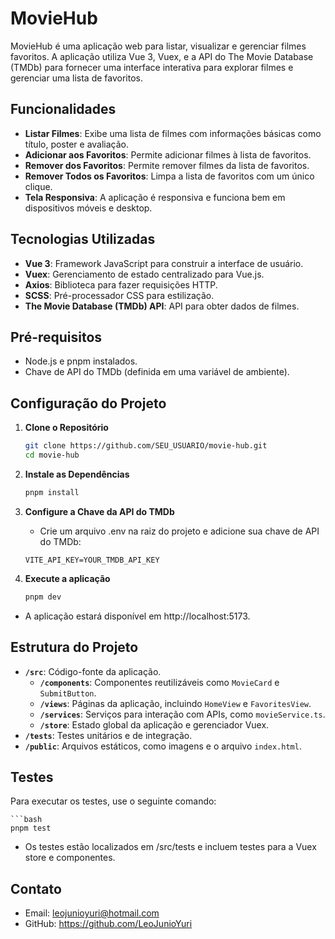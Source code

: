 # MovieHub

MovieHub é uma aplicação web para listar, visualizar e gerenciar filmes favoritos. A aplicação utiliza Vue 3, Vuex, e a API do The Movie Database (TMDb) para fornecer uma interface interativa para explorar filmes e gerenciar uma lista de favoritos.

## Funcionalidades

- **Listar Filmes**: Exibe uma lista de filmes com informações básicas como título, poster e avaliação.
- **Adicionar aos Favoritos**: Permite adicionar filmes à lista de favoritos.
- **Remover dos Favoritos**: Permite remover filmes da lista de favoritos.
- **Remover Todos os Favoritos**: Limpa a lista de favoritos com um único clique.
- **Tela Responsiva**: A aplicação é responsiva e funciona bem em dispositivos móveis e desktop.

## Tecnologias Utilizadas

- **Vue 3**: Framework JavaScript para construir a interface de usuário.
- **Vuex**: Gerenciamento de estado centralizado para Vue.js.
- **Axios**: Biblioteca para fazer requisições HTTP.
- **SCSS**: Pré-processador CSS para estilização.
- **The Movie Database (TMDb) API**: API para obter dados de filmes.

## Pré-requisitos

- Node.js e pnpm instalados.
- Chave de API do TMDb (definida em uma variável de ambiente).

## Configuração do Projeto

1. **Clone o Repositório**

   ```bash
   git clone https://github.com/SEU_USUARIO/movie-hub.git
   cd movie-hub

2. **Instale as Dependências**

    ```bash	
    pnpm install

3. **Configure a Chave da API do TMDb**
    -   Crie um arquivo .env na raiz do projeto e adicione sua chave de API do TMDb:
    ```env
    VITE_API_KEY=YOUR_TMDB_API_KEY

4. **Execute a aplicação**
    ```bash	
    pnpm dev

- A aplicação estará disponível em http://localhost:5173.

## Estrutura do Projeto

- **`/src`**: Código-fonte da aplicação.
  - **`/components`**: Componentes reutilizáveis como `MovieCard` e `SubmitButton`.
  - **`/views`**: Páginas da aplicação, incluindo `HomeView` e `FavoritesView`.
  - **`/services`**: Serviços para interação com APIs, como `movieService.ts`.
  - **`/store`**: Estado global da aplicação e gerenciador Vuex.
- **`/tests`**: Testes unitários e de integração.
- **`/public`**: Arquivos estáticos, como imagens e o arquivo `index.html`.

## Testes

Para executar os testes, use o seguinte comando:

    ```bash
    pnpm test

- Os testes estão localizados em /src/tests e incluem testes para a Vuex store e componentes.

## Contato
- Email: leojunioyuri@hotmail.com
- GitHub: https://github.com/LeoJunioYuri


